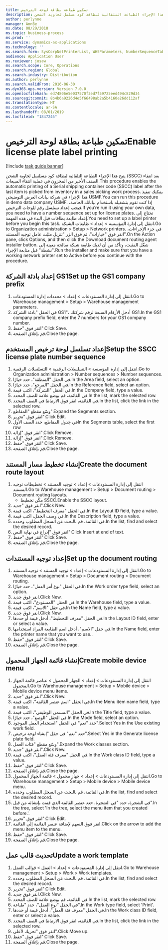```yaml
---
title: تمكين طباعة بطاقة لوحة الترخيص
description: يتيح هذا الإجراء الطباعة التلقائية لبطاقة كود مسلسل لحاوية الشحن (SSCC)‬ بعد انتقاء الصنف الأخير من المخزون في عملية انتقاء المبيعات.
author: perlynne
manager: AnnBe
ms.date: 08/29/2018
ms.topic: business-process
ms.prod: ''
ms.service: dynamics-ax-applications
ms.technology: ''
ms.search.form: SysCorpNetPrinterList, WHSParameters, NumberSequenceTableListPage, NumberSequenceDetails, WHSDocumentRoutingLayout, WHSDocumentRouting, WHSRFMenuItem, WHSRFMenu, WHSWorkTemplateTable
audience: Application User
ms.reviewer: josaw
ms.search.scope: Core, Operations
ms.search.region: Global
ms.search.industry: Distribution
ms.author: perlynne
ms.search.validFrom: 2016-06-30
ms.dyn365.ops.version: Version 7.0.0
ms.openlocfilehash: ed74806e5e037570f3ed7f59725eed494c829d34
ms.sourcegitcommit: 8b4b6a9226d4e5f66498ab2a5b4160e26dd112af
ms.translationtype: HT
ms.contentlocale: ar-SA
ms.lasthandoff: 08/01/2019
ms.locfileid: "1847246"
---
```

# <a name="enable-license-plate-label-printing"></a><span data-ttu-id="6aaa0-103">تمكين طباعة بطاقة لوحة الترخيص</span><span class="sxs-lookup"><span data-stu-id="6aaa0-103">Enable license plate label printing</span></span>

[!include [task guide banner](../../includes/task-guide-banner.md)]

<span data-ttu-id="6aaa0-104">يتيح هذا الإجراء الطباعة التلقائية لبطاقة كود مسلسل لحاوية الشحن (SSCC)‬ بعد انتقاء الصنف الأخير من المخزون في عملية انتقاء المبيعات.</span><span class="sxs-lookup"><span data-stu-id="6aaa0-104">This procedure enables the automatic printing of a Serial shipping container code (SSCC) label after the last item is picked from inventory in a sales picking work process.</span></span> <span data-ttu-id="6aaa0-105">يمكنك تنفيذ هذا الإجراء في شركة بيانات العرض التوضيحي USMF.</span><span class="sxs-lookup"><span data-stu-id="6aaa0-105">You can run this procedure in demo data company USMF.</span></span> <span data-ttu-id="6aaa0-106">إذا كنت تقوم بتشغيله باستخدام بياناتك الخاصة، فيجب إعداد تسلسل رقم للوحات الترخيص.</span><span class="sxs-lookup"><span data-stu-id="6aaa0-106">If you’re run it using your own data, you need to have a number sequence set up for license plates.</span></span> <span data-ttu-id="6aaa0-107">تحتاج إلى إعداد طابعة بطاقات قبل البدء في هذه المهمة.</span><span class="sxs-lookup"><span data-stu-id="6aaa0-107">You need to set up a label printer before you begin this task.</span></span> <span data-ttu-id="6aaa0-108">انتقل إلى إدارة المؤسسة > إعداد > طابعات الشبكة‬.</span><span class="sxs-lookup"><span data-stu-id="6aaa0-108">Go to Organization administration > Setup > Network printers.</span></span> <span data-ttu-id="6aaa0-109">في جزء الإجراءات، انقر فوق "خيارات"، ثم فوق الزر "تنزيل مثبّت عامل توجيه المستند‬".</span><span class="sxs-lookup"><span data-stu-id="6aaa0-109">On the Action pane, click Options, and then click the Download document routing agent installer button.</span></span> <span data-ttu-id="6aaa0-110">شغّل المثبت، وتأكد من أن لديك طابعة شبكة صالحة معينة إلى "نشطة" قبل متابعة الإجراء.</span><span class="sxs-lookup"><span data-stu-id="6aaa0-110">Run the installer and make sure that you have a working network printer set to Active before you continue with the procedure.</span></span>


## <a name="set-up-the-gs1-company-prefix"></a><span data-ttu-id="6aaa0-111">إعداد بادئة الشركة GS1</span><span class="sxs-lookup"><span data-stu-id="6aaa0-111">Set up the GS1 company prefix</span></span>
1. <span data-ttu-id="6aaa0-112">انتقل إلى إدارة المستودعات > إعداد‬ > محددات إدارة المستودعات.</span><span class="sxs-lookup"><span data-stu-id="6aaa0-112">Go to Warehouse management > Setup > Warehouse management parameters.</span></span>
2. <span data-ttu-id="6aaa0-113">في الحقل "بادئة الشركة GS1"، أدخل الأرقام السبعة لرقم شركتك GS1.</span><span class="sxs-lookup"><span data-stu-id="6aaa0-113">In the GS1 company prefix field, enter the 7 numbers for your GS1 company number.</span></span>
3. <span data-ttu-id="6aaa0-114">انقر فوق "حفظ".</span><span class="sxs-lookup"><span data-stu-id="6aaa0-114">Click Save.</span></span>
4. <span data-ttu-id="6aaa0-115">قم بإغلاق الصفحة.</span><span class="sxs-lookup"><span data-stu-id="6aaa0-115">Close the page.</span></span>

## <a name="setup-the-sscc-license-plate-number-sequence"></a><span data-ttu-id="6aaa0-116">إعداد تسلسل لوحة ترخيص المستخدم</span><span class="sxs-lookup"><span data-stu-id="6aaa0-116">Setup the SSCC license plate number sequence</span></span>
1. <span data-ttu-id="6aaa0-117">انتقل إلى إدارة المؤسسة > التسلسلات الرقمية > التسلسلات الرقمية.</span><span class="sxs-lookup"><span data-stu-id="6aaa0-117">Go to Organization administration > Number sequences > Number sequences.</span></span>
2. <span data-ttu-id="6aaa0-118">في الحقل "المنطقة"، حدد خيارًا.</span><span class="sxs-lookup"><span data-stu-id="6aaa0-118">In the Area field, select an option.</span></span>
3. <span data-ttu-id="6aaa0-119">في الحقل "المرجع"، حدد خيارًا.</span><span class="sxs-lookup"><span data-stu-id="6aaa0-119">In the Reference field, select an option.</span></span>
4. <span data-ttu-id="6aaa0-120">في الحقل "الشركة"، اكتب قيمة.</span><span class="sxs-lookup"><span data-stu-id="6aaa0-120">In the Company field, type a value.</span></span>
5. <span data-ttu-id="6aaa0-121">في القائمة، قم بوضع علامة للصف المحدد.</span><span class="sxs-lookup"><span data-stu-id="6aaa0-121">In the list, mark the selected row.</span></span>
6. <span data-ttu-id="6aaa0-122">في القائمة، انقر فوق الارتباط في الصف المحدد.</span><span class="sxs-lookup"><span data-stu-id="6aaa0-122">In the list, click the link in the selected row.</span></span>
7. <span data-ttu-id="6aaa0-123">وسّع مقطع "المقاطع‬".</span><span class="sxs-lookup"><span data-stu-id="6aaa0-123">Expand the Segments section.</span></span>
8. <span data-ttu-id="6aaa0-124">انقر فوق "تحرير".</span><span class="sxs-lookup"><span data-stu-id="6aaa0-124">Click Edit.</span></span>
9. <span data-ttu-id="6aaa0-125">في جدول المقاطع، حدد الصف الأول</span><span class="sxs-lookup"><span data-stu-id="6aaa0-125">In the Segments table, select the first row</span></span>
10. <span data-ttu-id="6aaa0-126">انقر فوق "إزالة".</span><span class="sxs-lookup"><span data-stu-id="6aaa0-126">Click Remove.</span></span>
11. <span data-ttu-id="6aaa0-127">انقر فوق "إزالة".</span><span class="sxs-lookup"><span data-stu-id="6aaa0-127">Click Remove.</span></span>
12. <span data-ttu-id="6aaa0-128">انقر فوق "حفظ".</span><span class="sxs-lookup"><span data-stu-id="6aaa0-128">Click Save.</span></span>
13. <span data-ttu-id="6aaa0-129">قم بإغلاق الصفحة.</span><span class="sxs-lookup"><span data-stu-id="6aaa0-129">Close the page.</span></span>

## <a name="create-the-document-route-layout"></a><span data-ttu-id="6aaa0-130">إنشاء تخطيط مسار المستند</span><span class="sxs-lookup"><span data-stu-id="6aaa0-130">Create the document route layout</span></span>
1. <span data-ttu-id="6aaa0-131">انتقل إلى إدارة المستودعات > إعداد > توجيه المستند > تخطيطات توجيه المستند.</span><span class="sxs-lookup"><span data-stu-id="6aaa0-131">Go to Warehouse management > Setup > Document routing > Document routing layouts.</span></span>
    * <span data-ttu-id="6aaa0-132">مكّن تخطيط SSCC.</span><span class="sxs-lookup"><span data-stu-id="6aaa0-132">Enable the SSCC layout.</span></span>  
2. <span data-ttu-id="6aaa0-133">انقر فوق "جديد".</span><span class="sxs-lookup"><span data-stu-id="6aaa0-133">Click New.</span></span>
3. <span data-ttu-id="6aaa0-134">في الحقل "معرف التخطيط"، اكتب قيمة.</span><span class="sxs-lookup"><span data-stu-id="6aaa0-134">In the Layout ID field, type a value.</span></span>
4. <span data-ttu-id="6aaa0-135">في وصف الحقل، اكتب قيمة.</span><span class="sxs-lookup"><span data-stu-id="6aaa0-135">In the Description field, type a value.</span></span>
5. <span data-ttu-id="6aaa0-136">في القائمة، قم بالبحث عن السجل المطلوب وحدده.</span><span class="sxs-lookup"><span data-stu-id="6aaa0-136">In the list, find and select the desired record.</span></span>
6. <span data-ttu-id="6aaa0-137">انقر فوق "إدراج في نهاية النص".</span><span class="sxs-lookup"><span data-stu-id="6aaa0-137">Click Insert at end of text.</span></span>
7. <span data-ttu-id="6aaa0-138">انقر فوق "حفظ".</span><span class="sxs-lookup"><span data-stu-id="6aaa0-138">Click Save.</span></span>
8. <span data-ttu-id="6aaa0-139">قم بإغلاق الصفحة.</span><span class="sxs-lookup"><span data-stu-id="6aaa0-139">Close the page.</span></span>

## <a name="set-up-the-document-routing"></a><span data-ttu-id="6aaa0-140">إعداد توجيه المستندات</span><span class="sxs-lookup"><span data-stu-id="6aaa0-140">Set up the document routing</span></span>
1. <span data-ttu-id="6aaa0-141">انتقل إلى إدارة المستودعات > إعداد > توجيه المستند > توجيه المستند.</span><span class="sxs-lookup"><span data-stu-id="6aaa0-141">Go to Warehouse management > Setup > Document routing > Document routing.</span></span>
2. <span data-ttu-id="6aaa0-142">في الحقل "نوع أمر العمل‬"، حدد خيارًا.</span><span class="sxs-lookup"><span data-stu-id="6aaa0-142">In the Work order type field, select an option.</span></span>
3. <span data-ttu-id="6aaa0-143">انقر فوق جديد.</span><span class="sxs-lookup"><span data-stu-id="6aaa0-143">Click New.</span></span>
4. <span data-ttu-id="6aaa0-144">في الحقل "المستودع"، اكتب قيمة.</span><span class="sxs-lookup"><span data-stu-id="6aaa0-144">In the Warehouse field, type a value.</span></span>
5. <span data-ttu-id="6aaa0-145">في حقل "الاسم"، اكتب قيمة.</span><span class="sxs-lookup"><span data-stu-id="6aaa0-145">In the Name field, type a value.</span></span>
6. <span data-ttu-id="6aaa0-146">انقر فوق جديد.</span><span class="sxs-lookup"><span data-stu-id="6aaa0-146">Click New.</span></span>
7. <span data-ttu-id="6aaa0-147">في الحقل "معرف التخطيط‬"، أدخل قيمة أو حددها.</span><span class="sxs-lookup"><span data-stu-id="6aaa0-147">In the Layout ID field, enter or select a value.</span></span>
8. <span data-ttu-id="6aaa0-148">في حقل "الاسم"، أدخل اسم الطابعة المراد استخدامها.</span><span class="sxs-lookup"><span data-stu-id="6aaa0-148">In the Name field, enter the printer name that you want to use..</span></span>
9. <span data-ttu-id="6aaa0-149">انقر فوق "حفظ".</span><span class="sxs-lookup"><span data-stu-id="6aaa0-149">Click Save.</span></span>
10. <span data-ttu-id="6aaa0-150">قم بإغلاق الصفحة.</span><span class="sxs-lookup"><span data-stu-id="6aaa0-150">Close the page.</span></span>

## <a name="create-mobile-device-menu"></a><span data-ttu-id="6aaa0-151">إنشاء قائمة الجهاز المحمول</span><span class="sxs-lookup"><span data-stu-id="6aaa0-151">Create mobile device menu</span></span>
1. <span data-ttu-id="6aaa0-152">انتقل إلى إدارة المستودعات > إعداد > الجهاز المحمول > عناصر قائمة الجهاز المحمول.</span><span class="sxs-lookup"><span data-stu-id="6aaa0-152">Go to Warehouse management > Setup > Mobile device > Mobile device menu items.</span></span>
2. <span data-ttu-id="6aaa0-153">انقر فوق "جديد".</span><span class="sxs-lookup"><span data-stu-id="6aaa0-153">Click New.</span></span>
3. <span data-ttu-id="6aaa0-154">في الحقل "اسم عنصر القائمة‬"، اكتب قيمة.</span><span class="sxs-lookup"><span data-stu-id="6aaa0-154">In the Menu item name field, type a value.</span></span>
4. <span data-ttu-id="6aaa0-155">في الحقل "المسمى الوظيفي"، اكتب قيمة.</span><span class="sxs-lookup"><span data-stu-id="6aaa0-155">In the Title field, type a value.</span></span>
5. <span data-ttu-id="6aaa0-156">في الحقل "الوضع"، حدد خيارًا.</span><span class="sxs-lookup"><span data-stu-id="6aaa0-156">In the Mode field, select an option.</span></span>
6. <span data-ttu-id="6aaa0-157">حدد "نعم" في الحقل "استخدام العمل الموجود‬".</span><span class="sxs-lookup"><span data-stu-id="6aaa0-157">Select Yes in the Use existing work field.</span></span>
7. <span data-ttu-id="6aaa0-158">حدد "نعم" في حقل "إنشاء لوحة ترخيص‬".</span><span class="sxs-lookup"><span data-stu-id="6aaa0-158">Select Yes in the Generate license plate field.</span></span>
8. <span data-ttu-id="6aaa0-159">وسّع مقطع "فئات العمل".</span><span class="sxs-lookup"><span data-stu-id="6aaa0-159">Expand the Work classes section.</span></span>
9. <span data-ttu-id="6aaa0-160">انقر فوق "جديد".</span><span class="sxs-lookup"><span data-stu-id="6aaa0-160">Click New.</span></span>
10. <span data-ttu-id="6aaa0-161">في الحقل "معرف فئة العمل"، اكتب قيمة.</span><span class="sxs-lookup"><span data-stu-id="6aaa0-161">In the Work class ID field, type a value.</span></span>
11. <span data-ttu-id="6aaa0-162">انقر فوق "حفظ".</span><span class="sxs-lookup"><span data-stu-id="6aaa0-162">Click Save.</span></span>
12. <span data-ttu-id="6aaa0-163">قم بإغلاق الصفحة.</span><span class="sxs-lookup"><span data-stu-id="6aaa0-163">Close the page.</span></span>
13. <span data-ttu-id="6aaa0-164">انتقل إلى إدارة المستودعات > إعداد > جهاز محمول > قائمة الجهاز المحمول.</span><span class="sxs-lookup"><span data-stu-id="6aaa0-164">Go to Warehouse management > Setup > Mobile device > Mobile device menu.</span></span>
14. <span data-ttu-id="6aaa0-165">في القائمة، قم بالبحث عن السجل المطلوب وحدده.</span><span class="sxs-lookup"><span data-stu-id="6aaa0-165">In the list, find and select the desired record.</span></span>
15. <span data-ttu-id="6aaa0-166">في الشجرة، حدد "في الشجرة، حدد عنصر القائمة الذي قمت بإنشائه من قبل".</span><span class="sxs-lookup"><span data-stu-id="6aaa0-166">In the tree, select 'In the tree, select the menu item that you created before.'.</span></span>
16. <span data-ttu-id="6aaa0-167">انقر فوق "تحرير".</span><span class="sxs-lookup"><span data-stu-id="6aaa0-167">Click Edit.</span></span>
17. <span data-ttu-id="6aaa0-168">انقر فوق السهم لإضافة عنصر القائمة إلى القائمة.</span><span class="sxs-lookup"><span data-stu-id="6aaa0-168">Click on the arrow to add the menu item to the menu.</span></span>
18. <span data-ttu-id="6aaa0-169">انقر فوق "حفظ".</span><span class="sxs-lookup"><span data-stu-id="6aaa0-169">Click Save.</span></span>
19. <span data-ttu-id="6aaa0-170">قم بإغلاق الصفحة.</span><span class="sxs-lookup"><span data-stu-id="6aaa0-170">Close the page.</span></span>

## <a name="update-a-work-template"></a><span data-ttu-id="6aaa0-171">تحديث قالب عمل</span><span class="sxs-lookup"><span data-stu-id="6aaa0-171">Update a work template</span></span>
1. <span data-ttu-id="6aaa0-172">انتقل إلى إدارة المستودعات > إعداد > العمل > قوالب العمل.</span><span class="sxs-lookup"><span data-stu-id="6aaa0-172">Go to Warehouse management > Setup > Work > Work templates.</span></span>
2. <span data-ttu-id="6aaa0-173">في القائمة، قم بالبحث عن السجل المطلوب وحدده.</span><span class="sxs-lookup"><span data-stu-id="6aaa0-173">In the list, find and select the desired record.</span></span>
3. <span data-ttu-id="6aaa0-174">انقر فوق "تحرير".</span><span class="sxs-lookup"><span data-stu-id="6aaa0-174">Click Edit.</span></span>
4. <span data-ttu-id="6aaa0-175">انقر فوق جديد.</span><span class="sxs-lookup"><span data-stu-id="6aaa0-175">Click New.</span></span>
5. <span data-ttu-id="6aaa0-176">في القائمة، قم بوضع علامة للصف المحدد.</span><span class="sxs-lookup"><span data-stu-id="6aaa0-176">In the list, mark the selected row.</span></span>
6. <span data-ttu-id="6aaa0-177">في الحقل "نوع العمل"، حدد "طباعة".</span><span class="sxs-lookup"><span data-stu-id="6aaa0-177">In the Work type field, select 'Print'.</span></span>
7. <span data-ttu-id="6aaa0-178">في الحقل "معرف فئة العمل"، أدخل قيمة أو حددها.</span><span class="sxs-lookup"><span data-stu-id="6aaa0-178">In the Work class ID field, enter or select a value.</span></span>
8. <span data-ttu-id="6aaa0-179">في القائمة، انقر فوق الارتباط في الصف المحدد.</span><span class="sxs-lookup"><span data-stu-id="6aaa0-179">In the list, click the link in the selected row.</span></span>
9. <span data-ttu-id="6aaa0-180">انقر فوق "تحريك لأعلى".</span><span class="sxs-lookup"><span data-stu-id="6aaa0-180">Click Move up.</span></span>
10. <span data-ttu-id="6aaa0-181">انقر فوق "حفظ".</span><span class="sxs-lookup"><span data-stu-id="6aaa0-181">Click Save.</span></span>
11. <span data-ttu-id="6aaa0-182">قم بإغلاق الصفحة.</span><span class="sxs-lookup"><span data-stu-id="6aaa0-182">Close the page.</span></span>

